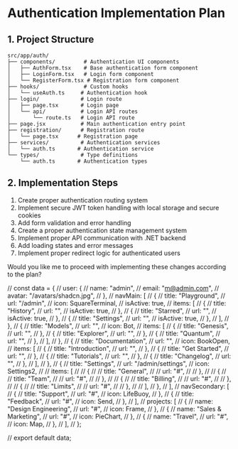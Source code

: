 # Authentication Implementation Plan

## 1. Project Structure
```
src/app/auth/
├── components/         # Authentication UI components
│   ├── AuthForm.tsx    # Base authentication form component
│   ├── LoginForm.tsx   # Login form component
│   └── RegisterForm.tsx # Registration form component
├── hooks/              # Custom hooks
│   └── useAuth.ts     # Authentication hook
├── login/             # Login route
│   ├── page.tsx       # Login page
│   └── api/           # Login API routes
│       └── route.ts   # Login API route
├── page.jsx           # Main authentication entry point
├── registration/      # Registration route
│   └── page.tsx      # Registration page
├── services/          # Authentication services
│   └── auth.ts       # Authentication service
└── types/             # Type definitions
    └── auth.ts       # Authentication types
```

## 2. Implementation Steps

1. Create proper authentication routing system
2. Implement secure JWT token handling with local storage and secure cookies
3. Add form validation and error handling
4. Create a proper authentication state management system
5. Implement proper API communication with .NET backend
6. Add loading states and error messages
7. Implement proper redirect logic for authenticated users

Would you like me to proceed with implementing these changes according to the plan?






// const data = {
//   user: {
//     name: "admin",
//     email: "m@admin.com",
//     avatar: "/avatars/shadcn.jpg",
//   },
//   navMain: [
//     {
//       title: "Playground",
//       url: "/admin",
//       icon: SquareTerminal,
//       isActive: true,
//       items: [
//         {
//           title: "History",
//           url: "",
//           isActive: true,
//         },
//         {
//           title: "Starred",
//           url: "",
//           isActive: true,
//         },
//         {
//           title: "Settings",
//           url: "",
//           isActive: true,
//         },
//       ],
//     },
//     {
//       title: "Models",
//       url: "",
//       icon: Bot,
//       items: [
//         {
//           title: "Genesis",
//           url: "",
//         },
//         {
//           title: "Explorer",
//           url: "",
//         },
//         {
//           title: "Quantum",
//           url: "",
//         },
//       ],
//     },
//     {
//       title: "Documentation",
//       url: "",
//       icon: BookOpen,
//       items: [
//         {
//           title: "Introduction",
//           url: "",
//         },
//         {
//           title: "Get Started",
//           url: "",
//         },
//         {
//           title: "Tutorials",
//           url: "",
//         },
//         {
//           title: "Changelog",
//           url: "",
//         },
//       ],
//     },
//     {
//       title: "Settings",
//       url: "/admin/settings",
//       icon: Settings2,
//       // items: [
//       //   {
//       //     title: "General",
//       //     url: "#",
//       //   },
//       //   {
//       //     title: "Team",
//       //     url: "#",
//       //   },
//       //   {
//       //     title: "Billing",
//       //     url: "#",
//       //   },
//       //   {
//       //     title: "Limits",
//       //     url: "#",
//       //   },
//       // ],
//     },
//   ],
//   navSecondary: [
//     {
//       title: "Support",
//       url: "#",
//       icon: LifeBuoy,
//     },
//     {
//       title: "Feedback",
//       url: "#",
//       icon: Send,
//     },
//   ],
//   projects: [
//     {
//       name: "Design Engineering",
//       url: "#",
//       icon: Frame,
//     },
//     {
//       name: "Sales & Marketing",
//       url: "#",
//       icon: PieChart,
//     },
//     {
//       name: "Travel",
//       url: "#",
//       icon: Map,
//     },
//   ],
// };

// export default data;
